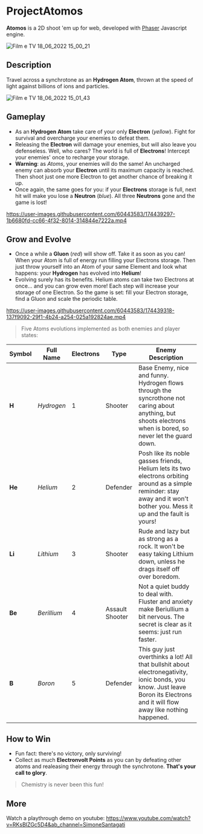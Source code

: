 # ProjectAtomos

**Atomos** is a 2D shoot 'em up for web, developed with [Phaser](https://phaser.io/) Javascript engine.

![Film e TV 18_06_2022 15_00_21](https://user-images.githubusercontent.com/60443583/174439091-1c68e731-a6cd-4e5c-b941-4671a9cf7f5b.png)

## Description

Travel across a synchrotone as an **Hydrogen Atom**, thrown at the speed of light against billions of ions and particles.

![Film e TV 18_06_2022 15_01_43](https://user-images.githubusercontent.com/60443583/174439094-f1de8e67-df2f-49a1-87e2-9a7f55863051.png)

## Gameplay

* As an **Hydrogen Atom** take care of your only **Electron** (*yellow*). Fight for survival and overcharge your enemies to defeat them.
* Releasing the **Electron** will damage your enemies, but will also leave you defenseless. Well, who cares? The world is full of **Electrons**! Intercept your enemies' once to recharge your storage.
* **Warning**: as *Atoms*, your enemies will do the same! An uncharged enemy can absorb your **Electron** until its maximum capacity is reached. Then shoot just one more Electron to get another chance of breaking it up.
* Once again, the same goes for you: if your **Electrons** storage is full, next hit will make you lose a **Neutron** (*blue*). All three **Neutrons** gone and the game is lost!


https://user-images.githubusercontent.com/60443583/174439297-1b6680fd-cc66-4f32-8014-314844e7222a.mp4


## Grow and Evolve

* Once a while a **Gluon** (*red*) will show off. Take it as soon as you can! When your Atom is full of energy run filling your Electrons storage. Then just throw yourself into an Atom of your same Element and look what happens: your **Hydrogen** has evolved into **Helium**!
* Evolving surely has its benefits. Helium atoms can take two Electrons at once... and you can grow even more! Each step will increase your storage of one Electron. So the game is set: fill your Electron storage, find a Gluon and scale the periodic table. 


https://user-images.githubusercontent.com/60443583/174439318-137f9092-29f1-4b24-a254-025a192824ae.mp4


> Five Atoms evolutions implemented as both enemies and player states:

| Symbol | Full Name | Electrons | Type | Enemy Description |
|--------|-----------|-----------| -----|-------------------|
| **H** | *Hydrogen* | 1 | Shooter |Base Enemy, nice and funny. Hydrogen flows through the syncrothone not caring about anything, but shoots electrons when is bored, so never let the guard down. |
| **He** | *Helium* | 2 | Defender | Posh like its noble gasses friends, Helium lets its two electrons orbiting around as a simple reminder: stay away and it won't bother you. Mess it up and the fault is yours! |
| **Li** | *Lithium* | 3 | Shooter | Rude and lazy but as strong as a rock. It won't be easy taking Lithium down, unless he drags itself off over boredom. |
| **Be** | *Berillium* | 4 | Assault Shooter | Not a quiet buddy to deal with. Fluster and anxiety make Beriullium a bit nervous. The secret is clear as it seems: just run faster. |
| **B** | *Boron* | 5 | Defender| This guy just overthinks a lot! All that bullshit about electronegativity, ionic bonds, you know. Just leave Boron its Electrons and it will flow away like nothing happened. |

## How to Win

* Fun fact: there's no victory, only surviving!
* Collect as much **Electronvolt Points** as you can by defeating other atoms and realeasing their energy through the synchrotone. **That's your call to glory**.

> Chemistry is never been this fun!

## More

Watch a playthrough demo on youtube: 
https://www.youtube.com/watch?v=RKsBIZGc5D4&ab_channel=SimoneSantagati


